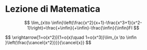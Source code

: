 # Lezione di Matematica

$$
\lim_{x\to \infin}\left(\frac{x^2}{x+1}-\frac{x^3+1}{x^2-1}\right)=\frac{+\infin}{+\infin}-\frac{\infin}{\infin}FI
$$


$$
\xrightarrow[1=o(x^2)]{1=o(x)\quad 1=o(x^3)}\lim_{x \to \infin }\left(\frac{\cancel{x^2}}}}{\cancel{x}}
$$
<!--stackedit_data:
eyJoaXN0b3J5IjpbLTE1NTU0ODEyMTNdfQ==
-->
